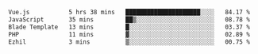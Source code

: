 <!--START_SECTION:waka-->

```txt
Vue.js           5 hrs 38 mins   █████████████████████░░░░   84.17 %
JavaScript       35 mins         ██▒░░░░░░░░░░░░░░░░░░░░░░   08.78 %
Blade Template   13 mins         █░░░░░░░░░░░░░░░░░░░░░░░░   03.37 %
PHP              11 mins         ▓░░░░░░░░░░░░░░░░░░░░░░░░   02.89 %
Ezhil            3 mins          ▒░░░░░░░░░░░░░░░░░░░░░░░░   00.75 %
```

<!--END_SECTION:waka-->
